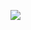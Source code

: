 ![](https://github-profile-summary-cards.vercel.app/api/cards/repos-per-language?username=KarlWithK&theme=github_dark)
